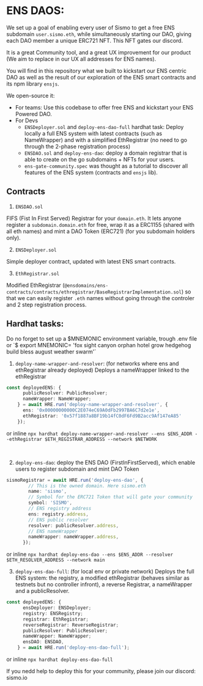 # ENS DAOS: 

We set up a goal of enabling every user of Sismo to get a free ENS subdomain `user.sismo.eth`, while simultaneously starting our DAO, giving each DAO member a unique ERC721 NFT. This NFT gates our discord.

It is a great Community tool, and a great UX improvement for our product (We aim to replace in our UX all addresses for ENS names).

You will find in this repository what we built to kickstart our ENS centric DAO as well as the result of our exploration of the ENS smart contracts and its npm library `ensjs`. 

We open-source it: 
  - For teams: Use this codebase to offer free ENS and kickstart your ENS Powered DAO.
  - For Devs
    - `ENSDeployer.sol` and `deploy-ens-dao-full` hardhat task: Deploy locally a full ENS system with latest contracts (such as NameWrapper) and with a simplified EthRegistrar (no need to go through the 2-phase registration process)
    -  `ENSDAO.sol` and `deploy-ens-dao`: deploy a domain registrar that is able to create on the go subdomains + NFTs for your users.
    - `ens-gate-community.spec` was thought as a tutorial to discover all features of the ENS system (contracts and `ensjs` lib).
    
## Contracts

1. `ENSDAO.sol`

FIFS (Fist In First Served) Registrar for your `domain.eth`.
It lets anyone register a `subdomain.domain.eth` for free, wrap it as a ERC1155 (shared with all eth names) and mint a DAO Token (ERC721) (for you subdomain holders only).

2. `ENSDeployer.sol`

Simple deployer contract, updated with latest ENS smart contracts.

3. `EthRegistrar.sol` 
   
Modified EthRegistrar (`@ensdomains/ens-contracts/contracts/ethregistrar/BaseRegistrarImplementation.sol`) so that we can easily register `.eth` names without going through the controler and 2 step registration process.

## Hardhat tasks:

Do no forget to set up a $MNEMONIC environment variable, trough .env file or `$ export MNEMONIC= 'fox sight canyon orphan hotel grow hedgehog build bless august weather swarm'`

1. `deploy-name-wrapper-and-resolver`: (for networks where ens and ethRegistrar already deployed)
Deploys a nameWrapper linked to the ethRegistrar

```typescript
const deployedENS: {
      publicResolver: PublicResolver;
      nameWrapper: NameWrapper;
    } = await HRE.run('deploy-name-wrapper-and-resolver', {
      ens: '0x00000000000C2E074eC69A0dFb2997BA6C7d2e1e',
      ethRegistrar: '0x57f1887a8BF19b14fC0dF6Fd9B2acc9Af147eA85'
    });
```
or inline
`npx hardhat deploy-name-wrapper-and-resolver --ens $ENS_ADDR --ethRegistrar $ETH_REGISTRAR_ADDRESS --network $NETWORK`

<br />

2.  `deploy-ens-dao`: deploy the ENS DAO (FirstInFirstServed), which enable users to register subdomain and mint DAO Token

```typescript
sismoRegistrar = await HRE.run('deploy-ens-dao', {
        // This is the owned domain. Here sismo.eth
        name: 'sismo',
        // Symbol for the ERC721 Token that will gate your community
        symbol: 'SISMO',
        // ENS registry address
        ens: registry.address,
        // ENS public resolver
        resolver: publicResolver.address,
        // ENS nameWrapper 
        nameWrapper: nameWrapper.address,
      });
```
or inline
`npx hardhat deploy-ens-dao --ens $ENS_ADDR --resolver $ETH_RESOLVER_ADDRESS --network main`
<br />

3. `deploy-ens-dao-full`: (for local env or private network) 
Deploys the full ENS system: the registry, a modified ethRegistrar (behaves similar as testnets but no controller infront), a reverse Registrar, a nameWrapper and a publicResolver.

```typescript
const deployedENS: {
      ensDeployer: ENSDeployer;
      registry: ENSRegistry;
      registrar: EthRegistrar;
      reverseRegistrar: ReverseRegistrar;
      publicResolver: PublicResolver;
      nameWrapper: NameWrapper;
      ensDAO: ENSDAO,
    } = await HRE.run('deploy-ens-dao-full');
```
or inline
`npx hardhat deploy-ens-dao-full`

If you nedd help to deploy this for your community, please join our discord: sismo.io

